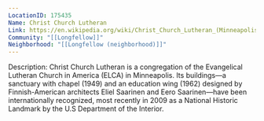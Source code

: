 ```yaml
---
LocationID: 175435
Name: Christ Church Lutheran
Link: https://en.wikipedia.org/wiki/Christ_Church_Lutheran_(Minneapolis,_Minnesota) 
Community: "[[Longfellow]]"
Neighborhood: "[[Longfellow (neighborhood)]]"
---
```


Description:
Christ Church Lutheran is a congregation of the Evangelical Lutheran Church in America (ELCA) in Minneapolis. Its buildings—a sanctuary with chapel (1949) and an education wing (1962) designed by Finnish-American architects Eliel Saarinen and Eero Saarinen—have been internationally recognized, most recently in 2009 as a National Historic Landmark by the U.S Department of the Interior.
